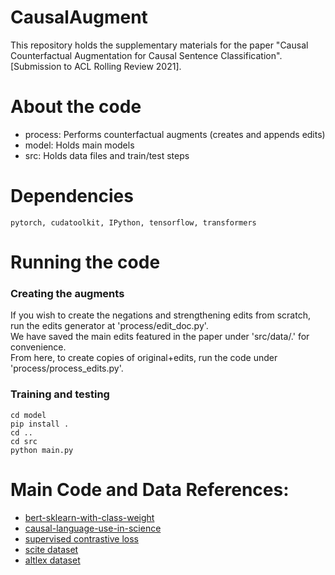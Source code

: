 # CausalAugment
This repository holds the supplementary materials for the paper "Causal Counterfactual Augmentation for Causal Sentence Classification". [Submission to ACL Rolling Review 2021].

# About the code
* process: Performs counterfactual augments (creates and appends edits)
* model: Holds main models
* src: Holds data files and train/test steps

# Dependencies
```
pytorch, cudatoolkit, IPython, tensorflow, transformers
```

# Running the code
### Creating the augments
If you wish to create the negations and strengthening edits from scratch, run the edits generator at 'process/edit_doc.py'.<br> 
We have saved the main edits featured in the paper under 'src/data/.' for convenience.<br>
From here, to create copies of original+edits, run the code under 'process/process_edits.py'.<br>

### Training and testing
```
cd model
pip install .
cd ..
cd src
python main.py
```

# Main Code and Data References:
* [bert-sklearn-with-class-weight](https://github.com/junwang4/bert-sklearn-with-class-weight)
* [causal-language-use-in-science](https://github.com/junwang4/causal-language-use-in-science)
* [supervised contrastive loss](https://github.com/HobbitLong/SupContrast)
* [scite dataset](https://github.com/Das-Boot/scite/tree/master/corpus)
* [altlex dataset](https://github.com/chridey/altlex/tree/master/data)
